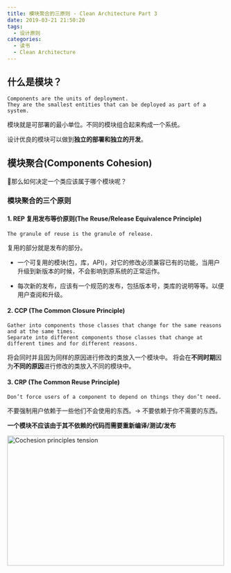 ```yaml
---
title: 模块聚合的三原则 - Clean Architecture Part 3
date: 2019-03-21 21:50:20
tags:
  - 设计原则
categories:
  - 读书
  - Clean Architecture
---
```


## 什么是模块？

``` 
Components are the units of deployment. 
They are the smallest entities that can be deployed as part of a system.
```

模块就是可部署的最小单位。不同的模块组合起来构成一个系统。

设计优良的模块可以做到**独立的部署和独立的开发**。

## 模块聚合(Components Cohesion)

那么如何决定一个类应该属于哪个模块呢？

<!-- more -->

### 模块聚合的三个原则

#### 1. REP 复用发布等价原则(The Reuse/Release Equivalence Principle)

```
The granule of reuse is the granule of release.
```

复用的部分就是发布的部分。  

* 一个可复用的模块(包，库，API)，对它的修改必须兼容已有的功能，当用户升级到新版本的时候，不会影响到原系统的正常运作。

* 每次新的发布，应该有一个规范的发布，包括版本号，类库的说明等等。以便用户查阅和升级。
  
#### 2. CCP (The Common Closure Principle)
```
Gather into components those classes that change for the same reasons and at the same times. 
Separate into different components those classes that change at different times and for different reasons.
```
将会同时并且因为同样的原因进行修改的类放入一个模块中。
将会在**不同时期**因为**不同的原因**进行修改的类放入不同的模块中。

#### 3. CRP (The Common Reuse Principle)
```
Don’t force users of a component to depend on things they don’t need.
```

不要强制用户依赖于一些他们不会使用的东西。-> 不要依赖于你不需要的东西。

**一个模块不应该由于其不依赖的代码而需要重新编译/测试/发布**

<img src="/clean-architecture-part3/components-cohesion-principles.png" width="500" height="300" title="Cochesion principles tension">
